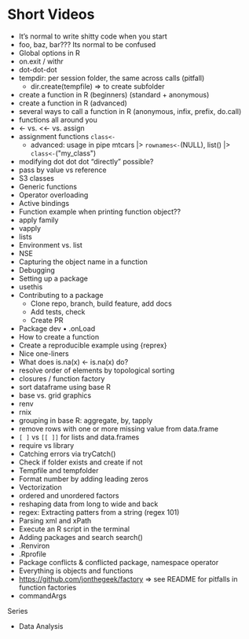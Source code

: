 # Short Videos

* It’s normal to write shitty code when you start
* foo, baz, bar??? Its normal to be confused
* Global options in R
* on.exit / withr
* dot-dot-dot
* tempdir: per session folder, the same across calls (pitfall)
  - dir.create(tempfile) => to create subfolder
* create a function in R (beginners) (standard + anonymous)
* create a function in R (advanced)
* several ways to call a function in R (anonymous, infix, prefix, do.call)
* functions all around you
* <- vs. <<- vs. assign 
* assignment functions `class<-` 
  - advanced: usage in pipe mtcars |> `rownames<-`(NULL), list() |> `class<-`("my_class")
* modifying dot dot dot “directly” possible?
* pass by value vs reference
* S3 classes
* Generic functions
* Operator overloading
* Active bindings
* Function example when printing function object??
* apply family 
* vapply
* lists
* Environment vs. list
* NSE
* Capturing the object name in a function
* Debugging
* Setting up a package
* usethis
* Contributing to a package
  *	Clone repo, branch, build feature, add docs
  *	Add tests, check 
  *	Create PR
* Package dev
  •	.onLoad
* How to create a function
* Create a reproducible example using {reprex}
* Nice one-liners
* What does is.na(x) <- is.na(x) do?
* resolve order of elements by topological sorting
* closures / function factory
* sort dataframe using base R
* base vs. grid graphics
* renv
* rnix
* grouping in base R: aggregate, by, tapply
* remove rows with one or more missing value from data.frame
* `[ ]` vs `[[ ]]` for lists and data.frames
* require vs library
* Catching errors via tryCatch()
* Check if folder exists and create if not
* Tempfile and tempfolder
* Format number by adding leading zeros
* Vectorization
* ordered and unordered factors
* reshaping data from long to wide and back
* regex: Extracting patters from a string (regex 101)
* Parsing xml and xPath
* Execute an R script in the terminal
* Adding packages and search search()
* .Renviron
* .Rprofile
* Package conflicts & conflicted package, namespace operator
* Everything is objects and functions
* https://github.com/jonthegeek/factory => see README for pitfalls in function factories
* commandArgs

Series

* Data Analysis
